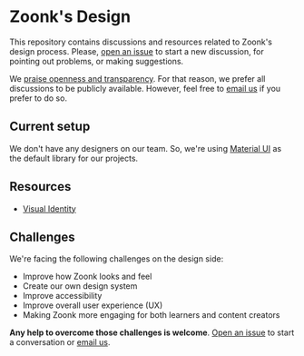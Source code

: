 # Zoonk's Design

This repository contains discussions and resources related to Zoonk's design process.
Please, [open an issue](https://github.com/zoonk/design/issues/new) to start a
new discussion, for pointing out problems, or making suggestions.

We [praise openness and transparency](https://github.com/zoonk/management#our-values).
For that reason, we prefer all discussions to be publicly available. However,
feel free to [email us](mailto:support@zoonk.org) if you prefer to do so.

## Current setup

We don't have any designers on our team. So, we're using [Material UI](https://material-ui.com/)
as the default library for our projects.

## Resources

- [Visual Identity](visual-identity)

## Challenges

We're facing the following challenges on the design side:

- Improve how Zoonk looks and feel
- Create our own design system
- Improve accessibility
- Improve overall user experience (UX)
- Making Zoonk more engaging for both learners and content creators

**Any help to overcome those challenges is welcome**.
[Open an issue](https://github.com/zoonk/design/issues/new) to start
a conversation or [email us](mailto:support@zoonk.org).
